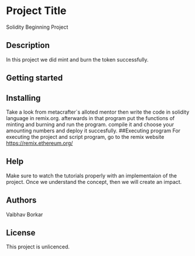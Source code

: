 # Project Title

Solidity Beginning Project

## Description 
In this project we did mint and burn the token successfully.

## Getting started

## Installing
Take a look from metacrafter`s alloted mentor then write the code in solidity language in remix.org. afterwards in that program put the functions of minting and burning and run the program. compile it and choose your amounting numbers and deploy it succesfully.
##Executing program
 For executing the project and script program, go to the remix website https://remix.ethereum.org/

## Help

Make sure to watch the tutorials properly with an implementaion of the project. Once we understand the concept, then we will create an impact.

## Authors
Vaibhav Borkar

## License
This project is unlicenced.
